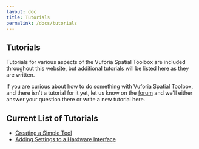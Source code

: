 ```yaml
---
layout: doc
title: Tutorials
permalink: /docs/tutorials
---
```


## Tutorials

Tutorials for various aspects of the Vuforia Spatial Toolbox are included throughout this
website, but additional tutorials will be listed here as they are written.

If you are curious about how to do something with Vuforia Spatial Toolbox, and there isn't a
tutorial for it yet, let us know on the [forum](http://forum.spatialtoolbox.vuforia.com) and we'll
either answer your question there or write a new tutorial here.

## Current List of Tutorials

- [Creating a Simple Tool](../develop/spatial-tools/tutorial)
- [Adding Settings to a Hardware Interface](./adding-settings-to-hardware-interface)

